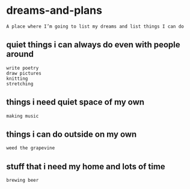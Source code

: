 # dreams-and-plans
    A place where I’m going to list my dreams and list things I can do

## quiet things i can always do even with people around
    write poetry 
    draw pictures
    knitting
    stretching 

## things i need quiet space of my own
    making music 

## things i can do outside on my own
    weed the grapevine

## stuff that i need my home and lots of time
    brewing beer 